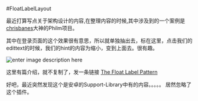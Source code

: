 #FloatLabelLayout

最近打算写点关于架构设计的内容,在整理内容的时候,其中涉及到的一个案例是[chrisbanes](https://github.com/chrisbanes)大神的Philm项目。

其中在登录页面的这个效果很有意思，所以就单独抽出去，标在这里，点击我们的edittext的时候，我们的hint的内容为缩小，变到上面去。很有趣。

![enter image description here](https://d13yacurqjgara.cloudfront.net/users/6410/screenshots/1254439/form-animation-_gif_.gif)

这里有篇介绍，就不复制了，发一条链接
[The Float Label Pattern](http://bradfrost.com/blog/post/float-label-pattern/)
  

好吧，最近突然发现这个是安卓的Support-Library中有的内容。。。。。
居然忽略了这个插件。
